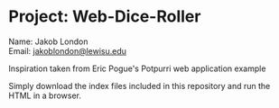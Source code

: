 # Project: Web-Dice-Roller
Name: Jakob London \
Email: jakoblondon@lewisu.edu

Inspiration taken from Eric Pogue's Potpurri web application example

Simply download the index files included in this repository and run the HTML in a browser.
